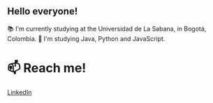 ## Hello everyone!

📚 I'm currently studying at the Universidad de La Sabana, in Bogotá, Colombia.
🌱 I'm studying Java, Python and JavaScript.

# 📫 Reach me!

[LinkedIn](https://www.linkedin.com/in/carlos-andr%C3%A9s-vargas-escobar-968152377)



<!--
**vargasesc17/vargasesc17** is a ✨ _special_ ✨ repository because its `README.md` (this file) appears on your GitHub profile.

Here are some ideas to get you started:

- 🔭 I’m currently working on ...
- 🌱 I’m currently learning ...
- 👯 I’m looking to collaborate on ...
- 🤔 I’m looking for help with ...
- 💬 Ask me about ...
- 📫 How to reach me: ...
- 😄 Pronouns: ...
- ⚡ Fun fact: ...
-->
